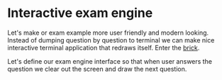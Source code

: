 # Interactive exam engine

Let's make or exam example more user friendly and modern looking.
Instead of dumping question by question to terminal we can
make nice interactive terminal application that redraws itself. 
Enter the [brick](https://github.com/jtdaugherty/brick/).

Let's define our exam engine interface so that 
when user answers the question we clear out the screen and draw the next question.





